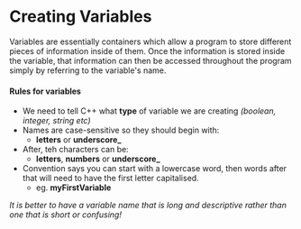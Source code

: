 # Creating Variables #

Variables are essentially containers which allow a program to store different pieces of information inside of them. Once the information is stored inside the variable, that information can then be accessed throughout the program simply by referring to the variable's name.


#### Rules for variables ####
- We need to tell C++ what **type** of variable we are creating *(boolean, integer, string etc)*
- Names are case-sensitive so they should begin with:
  - **letters** or **underscore_**
- After, teh characters can be:
  - **letters**, **numbers** or **underscore_**
- Convention says you can start with a lowercase word, then words after that will need to have the first letter capitalised.
  - eg. **myFirstVariable**

*It is better to have a variable name that is long and descriptive rather than one that is short or confusing!*
